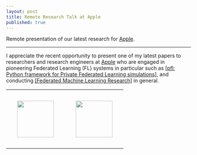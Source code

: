 ```yaml
---
layout: post
title: Remote Research Talk at Apple
published: true
---
```


Remote presentation of our latest research for [Apple](https://www.apple.com/).


---

I appreciate the recent opportunity to present one of my latest papers to researchers and research engineers at [Apple](https://www.apple.com/) who are engaged in pioneering Federated Learning (FL) systems in particular such as [[pfl: Python framework for Private Federated Learning simulations]](https://github.com/apple/pfl-research), and conducting [[Federated Machine Learning Research]](https://machinelearning.apple.com/research?page=1&q=federated+learning) in general.

<table style="text-align:center;">
<tr>
<td style="padding:30px;text-align:center;vertical-align:middle;"> <img height="100px" src="https://burlachenkok.github.io/materials/KAUST-logo.svg"/> </td>
<td style="padding:30px;text-align:center;vertical-align:middle;"> <img height="100px" src="https://burlachenkok.github.io/materials/Apple_logo_black.svg"/> </td>
</tr>
</table>
